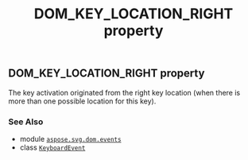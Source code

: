 ﻿---
title: DOM_KEY_LOCATION_RIGHT property
second_title: Aspose.SVG for Python via .NET API References
description: 
type: docs
weight: 130
url: /python-net/aspose.svg.dom.events/keyboardevent/dom_key_location_right/
is_root: false
---

## DOM_KEY_LOCATION_RIGHT property


The key activation originated from the right key location (when there is more than one possible location for this key).

### See Also
* module [`aspose.svg.dom.events`](../../)
* class [`KeyboardEvent`](/svg/python-net/aspose.svg.dom.events/keyboardevent)
